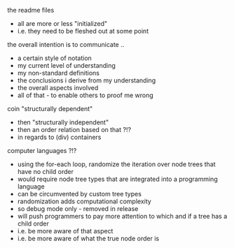 
the readme files
- all are more or less "initialized"
- i.e. they need to be fleshed out at some point

the overall intention is to communicate ..
- a certain style of notation
- my current level of understanding
- my non-standard definitions
- the conclusions i derive from my understanding
- the overall aspects involved
- all of that - to enable others to proof me wrong

coin "structurally dependent"
- then "structurally independent"
- then an order relation based on that ?!?
- in regards to (div) containers

computer languages ?!?
- using the for-each loop, randomize the iteration
  over node trees that have no child order
- would require node tree types that are
  integrated into a programming language
- can be circumvented by custom tree types
- randomization adds computational complexity
- so debug mode only - removed in release
- will push programmers to pay more attention
  to which and if a tree has a child order
- i.e. be more aware of that aspect
- i.e. be more aware of what the true node order is
